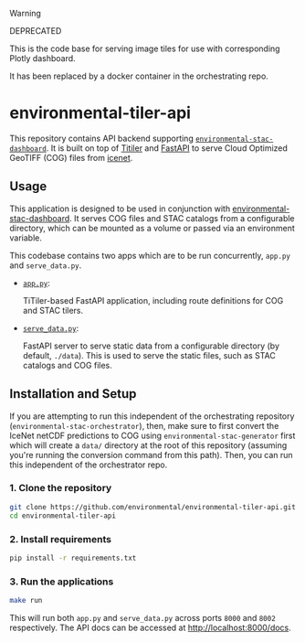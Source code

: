 > [!WARNING]
> DEPRECATED
>
> This is the code base for serving image tiles for use with corresponding Plotly dashboard.
>
> It has been replaced by a docker container in the orchestrating repo.

# environmental-tiler-api

This repository contains API backend supporting [`environmental-stac-dashboard`]((https://github.com/environmental-forecasting/environmental-stac-dashboard)). It is built on top of [Titiler](https://github.com/developmentseed/titiler) and [FastAPI](https://fastapi.tiangolo.com/) to serve Cloud Optimized GeoTIFF (COG) files from [icenet](https://github.com/icenet-ai/icenet).

## Usage

This application is designed to be used in conjunction with [environmental-stac-dashboard](https://github.com/environmental-forecasting/environmental-stac-dashboard). It serves COG files and STAC catalogs from a configurable directory, which can be mounted as a volume or passed via an environment variable.

This codebase contains two apps which are to be run concurrently, `app.py` and `serve_data.py`.

- [`app.py`](app.py):

    TiTiler-based FastAPI application, including route definitions for COG and STAC tilers.

- [`serve_data.py`](serve_data.py):

    FastAPI server to serve static data from a configurable directory (by default, `./data`). This is used to serve the static files, such as STAC catalogs and COG files.

## Installation and Setup

If you are attempting to run this independent of the orchestrating repository (`environmental-stac-orchestrator`), then, make sure to first convert the IceNet netCDF predictions to COG using `environmental-stac-generator` first which will create a `data/` directory at the root of this repository (assuming you're running the conversion command from this path). Then, you can run this independent of the orchestrator repo.

### 1. Clone the repository

```bash
git clone https://github.com/environmental/environmental-tiler-api.git
cd environmental-tiler-api
```

### 2. Install requirements

```bash
pip install -r requirements.txt
```

### 3. Run the applications

```bash
make run
```

This will run both `app.py` and `serve_data.py` across ports `8000` and `8002` respectively. The API docs can be accessed at [http://localhost:8000/docs](http://localhost:8000/docs).


